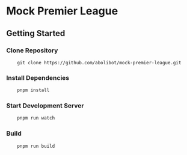 # Mock Premier League

## Getting Started

### Clone Repository

```git
    git clone https://github.com/abolibot/mock-premier-league.git
```

### Install Dependencies

```bash
    pnpm install
```

### Start Development Server

```bash
    pnpm run watch
```

### Build

```bash
    pnpm run build
```